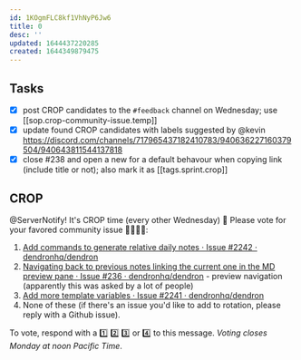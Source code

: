 ```yaml
---
id: 1KOgmFLC8kf1VhNyP6Jw6
title: 0
desc: ''
updated: 1644437220285
created: 1644349879475
---
```


## Tasks

-   [x] post CROP candidates to the `#feedback` channel on Wednesday; use [[sop.crop-community-issue.temp]]
-   [x] update found CROP candidates with labels suggested by @kevin <https://discord.com/channels/717965437182410783/940636227160379504/940643811544137818>
-   [x] close #238 and open a new for a default behavour when copying link (include title or not); also mark it as [[tags.sprint.crop]]

## CROP

@ServerNotify! It's CROP time (every other Wednesday) 🙂 Please vote for your favored community issue 👨‍🌾👩‍🌾:

1. [Add commands to generate relative daily notes · Issue #2242 · dendronhq/dendron](https://github.com/dendronhq/dendron/issues/2242)
2. [Navigating back to previous notes linking the current one in the MD preview pane · Issue #236 · dendronhq/dendron](https://github.com/dendronhq/dendron/issues/236) - preview navigation (apparently this was asked by a lot of people)
3. [Add more template variables · Issue #2241 · dendronhq/dendron](https://github.com/dendronhq/dendron/issues/2241)
4. None of these (if there's an issue you'd like to add to rotation, please reply with a Github issue).

To vote, respond with a 1️⃣ 2️⃣ 3️⃣ or 4️⃣ to this message. _Voting closes Monday at noon Pacific Time_.
